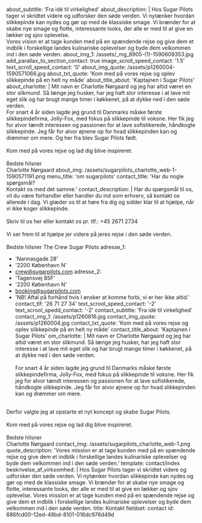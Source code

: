 about_subtitle: 'Fra idé til virkelighed'
about_description: |
  Hos Sugar Pilots tager vi skridtet videre og udforsker den søde verden. Vi nytænker hvordan slikkepinde kan nydes og gør op med de klassiske smage. Vi brænder for at skabe nye smage og flotte, interessante looks, der alle er med til at give en lækker og sjov oplevelse.  <br>
  Vores vision er at tage kunden med på en spændende rejse og give dem et indblik i forskellige landes kulinariske oplevelser og byde dem velkommen ind i den søde verden.
about_img_1: /assets/_mg_8905-(1)-1590609353.jpg
add_parallax_to_section_contact: true
image_scroll_speed_contact: '1.5'
text_scroll_speed_contact: '0'
about_img_quote: /assets/p1260004-1590571066.jpg
about_txt_quote: 'Kom med på vores rejse og oplev slikkepinde på en helt ny måde'
about_title_about: 'Kaptajnen i Sugar Pilots'
about_charlotte: |
  Mit navn er Charlotte Nørgaard og jeg har altid været en stor slikmund. Så længe jeg husker, har jeg haft stor interesse i at lave mit eget slik og har brugt mange timer i køkkenet, på at dykke ned i den søde verden.
  <br>
  For snart 4 år siden lagde jeg grund til Danmarks måske første slikkepindefirma, Jolly-Fox, med fokus på slikkepinde til voksne. Her fik jeg for alvor tændt interessen og passionen for at lave sofistikerede, håndkogte slikkepinde. Jeg får for alvor øjnene op for hvad slikkepinden kan og drømmer om mere. Og her fra blev Sugar Pilots født. 
  <br><br>
  Kom med på vores rejse og lad dig blive inspireret.
  <br><br>
  Bedste hilsner <br>
  Charlotte Nørgaard
about_img: /assets/sugarpilots_charlotte_web-1-1590571191.png
menu_title: 'om sugarpilots'
contact_title: 'Har du nogle spørgsmål? <br>Kontakt os med det samme.'
contact_description: |
  Har du spørgsmål til os, vil du være forhandler eller handler du ind som erhverv, så kontakt os allerede i dag. Vi glæder os til at høre fra dig og sidder klar til at hjælpe, når vi ikke koger slikkepinde.
  <br> <br>
  Skriv til os her eller kontakt os pr. tlf.: +45 2671 2734
  <br> <br>
  Vi ser frem til at hjælpe jer videre på jeres rejse i den søde verden. 
  <br> <br>
  Bedste hilsner
  The Crew
  Sugar Pilots
adresse_1:
  - 'Nannasgade 28'
  - '2200 København N'
  - crew@sugarpilots.com
adresse_2:
  - 'Tagensvej 85F'
  - '2200 København N'
  - booking@sugarpilots.com
  - 'NB! Aftal på forhånd hvis I ønsker at komme forbi, vi er her ikke altid.'
contact_tlf: '26 71 27 34'
text_scrool_speed_contact: '-2'
text_scrool_spedd_contact: '-2'
contact_subtitle: 'Fra idé til virkelighed'
contact_img_1: /assets/p1260816.jpg
contact_img_quote: /assets/p1260004.jpg
contact_txt_quote: 'Kom med på vores rejse og oplev slikkepinde på en helt ny måde'
contact_title_about: 'Kaptajnen i Sugar Pilots'
om_charlotte: |
  Mit navn er Charlotte Nørgaard og jeg har altid været en stor slikmund. Så længe jeg husker, har jeg haft stor interesse i at lave mit eget slik og har brugt mange timer i køkkenet, på at dykke ned i den søde verden. 
  <br> <br>
  For snart 4 år siden lagde jeg grund til Danmarks måske første slikkepindefirma, Jolly-Fox, med fokus på slikkepinde til voksne. Her fik jeg for alvor tændt interessen og passionen for at lave sofistikerede, håndkogte slikkepinde. Jeg får for alvor øjnene op for hvad slikkepinden kan og drømmer om mere. 
  <br>
  Derfor valgte jeg at opstarte et nyt koncept og skabe Sugar Pilots.
  <br> <br>
  Kom med på vores rejse og lad dig blive inspireret.
  <br> <br>
  Bedste hilsner <br>
  Charlotte Nørgaard
contact_img: /assets/sugarpilots_charlotte_web-1.png
quote_description: 'Vores mission er at tage kunden med på en spændende rejse og give dem et indblik i forskellige landes kulinariske oplevelser og byde dem velkommen ind i den søde verden.'
template: contact/index
beskrivelse_af_virksomhed: |
  Hos Sugar Pilots tager vi skridtet videre og udforsker den søde verden. Vi nytænker hvordan slikkepinde kan nydes og gør op med de klassiske smage. Vi brænder for at skabe nye smage og flotte, interessante looks, der alle er med til at give en lækker og sjov oplevelse. 
  Vores mission er at tage kunden med på en spændende rejse og give dem et indblik i forskellige landes kulinariske oplevelser og byde dem velkommen ind i den søde verden.
title: Kontakt
fieldset: contact
id: 686fcd00-12ed-48bd-8101-016dc976d49d
